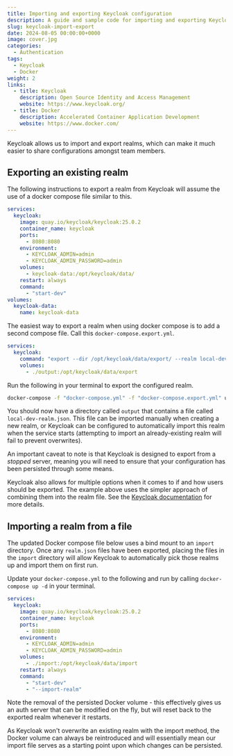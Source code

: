 ```yaml
---
title: Importing and exporting Keycloak configuration
description: A guide and sample code for importing and exporting Keycloak realms
slug: keycloak-import-export
date: 2024-08-05 00:00:00+0000
image: cover.jpg
categories:
  - Authentication
tags:
  - Keycloak
  - Docker
weight: 2
links:
  - title: Keycloak
    description: Open Source Identity and Access Management
    website: https://www.keycloak.org/
  - title: Docker
    description: Accelerated Container Application Development
    website: https://www.docker.com/
---
```


Keycloak allows us to import and export realms, which can make it much easier to share configurations amongst team members.

## Exporting an existing realm

The following instructions to export a realm from Keycloak will assume the use of a docker compose file similar to this.

```yaml
services:
  keycloak:
    image: quay.io/keycloak/keycloak:25.0.2
    container_name: keycloak
    ports:
      - 8080:8080
    environment:
      - KEYCLOAK_ADMIN=admin
      - KEYCLOAK_ADMIN_PASSWORD=admin
    volumes:
      - keycloak-data:/opt/keycloak/data/
    restart: always
    command:
      - "start-dev"
volumes:
  keycloak-data:
    name: keycloak-data
```

The easiest way to export a realm when using docker compose is to add a second compose file. Call this `docker-compose.export.yml`.

```yaml
services:
  keycloak:
    command: "export --dir /opt/keycloak/data/export/ --realm local-dev --users realm_file"
    volumes:
      - ./output:/opt/keycloak/data/export
```

Run the following in your terminal to export the configured realm.

```bash
docker-compose -f "docker-compose.yml" -f "docker-compose.export.yml" up --exit-code-from keycloak
```

You should now have a directory called `output` that contains a file called `local-dev-realm.json`. This file can be imported manually when creating a new realm, or Keycloak can be configured to automatically import this realm when the service starts (attempting to import an already-existing realm will fail to prevent overwrites).

An important caveat to note is that Keycloak is designed to export from a _stopped_ server, meaning you will need to ensure that your configuration has been persisted through some means.

Keycloak also allows for multiple options when it comes to if and how users should be exported. The example above uses the simpler approach of combining them into the realm file. See the [Keycloak documentation](https://www.keycloak.org/server/importExport) for more details.

## Importing a realm from a file

The updated Docker compose file below uses a bind mount to an `import` directory. Once any `realm.json` files have been exported, placing the files in the `import` directory will allow Keycloak to automatically pick those realms up and import them on first run.

Update your `docker-compose.yml` to the following and run by calling `docker-compose up -d` in your terminal.

```yaml
services:
  keycloak:
    image: quay.io/keycloak/keycloak:25.0.2
    container_name: keycloak
    ports:
      - 8080:8080
    environment:
      - KEYCLOAK_ADMIN=admin
      - KEYCLOAK_ADMIN_PASSWORD=admin
    volumes:
      - ./import:/opt/keycloak/data/import
    restart: always
    command:
      - "start-dev"
      - "--import-realm"
```

Note the removal of the persisted Docker volume - this effectively gives us an auth server that can be modified on the fly, but will reset back to the exported realm whenever it restarts.

As Keycloak won't overwrite an existing realm with the import method, the Docker volume can always be reintroduced and will essentially mean our import file serves as a starting point upon which changes can be persisted.
